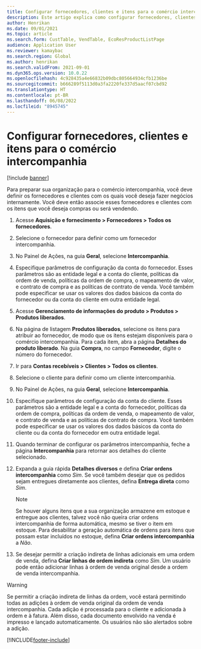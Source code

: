 ```yaml
---
title: Configurar fornecedores, clientes e itens para o comércio intercompanhia
description: Este artigo explica como configurar fornecedores, clientes e itens para o comércio intercompanhia
author: Henrikan
ms.date: 09/01/2021
ms.topic: article
ms.search.form: CustTable, VendTable, EcoResProductListPage
audience: Application User
ms.reviewer: kamaybac
ms.search.region: Global
ms.author: henrikan
ms.search.validFrom: 2021-09-01
ms.dyn365.ops.version: 10.0.22
ms.openlocfilehash: 4c928435a4e66832b09dbc805664934cfb1236be
ms.sourcegitcommit: b666289f5113d0a3fa2220fe337d5aacf07cbd92
ms.translationtype: HT
ms.contentlocale: pt-BR
ms.lasthandoff: 06/08/2022
ms.locfileid: "8945745"
---
```

# <a name="set-up-vendors-customers-and-items-for-intercompany-trade"></a>Configurar fornecedores, clientes e itens para o comércio intercompanhia

[!include [banner](../../includes/banner.md)]

Para preparar sua organização para o comércio intercompanhia, você deve definir os fornecedores e clientes com os quais você deseja fazer negócios internamente. Você deve então associe esses fornecedores e clientes com os itens que você deseja compras ou será vendendo.

1. Acesse **Aquisição e fornecimento \> Fornecedores \> Todos os fornecedores**.
1. Selecione o fornecedor para definir como um fornecedor intercompanhia.
1. No Painel de Ações, na guia **Geral**, selecione **Intercompanhia**.
1. Especifique parâmetros de configuração da conta do fornecedor. Esses parâmetros são as entidade legal e a conta do cliente, políticas da ordem de venda, políticas da ordem de compra, o mapeamento de valor, e contrato de compra e as políticas de contrato de venda. Você também pode especificar se usar os valores dos dados básicos da conta do fornecedor ou da conta do cliente em outra entidade legal.
1. Acesse **Gerenciamento de informações do produto \> Produtos \> Produtos liberados**.
1. Na página de listagem **Produtos liberados**, selecione os itens para atribuir ao fornecedor, de modo que os itens estejam disponíveis para o comércio intercompanhia. Para cada item, abra a página **Detalhes do produto liberado**. Na guia **Compra**, no campo **Fornecedor**, digite o número do fornecedor.
1. Ir para **Contas recebíveis \> Clientes \> Todos os clientes**.
1. Selecione o cliente para definir como um cliente intercompanhia.
1. No Painel de Ações, na guia **Geral**, selecione **Intercompanhia**.
1. Especifique parâmetros de configuração da conta do cliente. Esses parâmetros são a entidade legal e a conta do fornecedor, políticas da ordem de compra, políticas da ordem de venda, o mapeamento de valor, e contrato de venda e as políticas de contrato de compra. Você também pode especificar se usar os valores dos dados básicos da conta do cliente ou da conta do fornecedor em outra entidade legal.
1. Quando terminar de configurar os parâmetros intercompanhia, feche a página **Intercompanhia** para retornar aos detalhes do cliente selecionado.
1. Expanda a guia rápida **Detalhes diversos** e defina **Criar ordens intercompanhia** como *Sim*. Se você também desejar que os pedidos sejam entregues diretamente aos clientes, defina **Entrega direta** como *Sim*.

    > [!NOTE]
    > Se houver alguns itens que a sua organização armazene em estoque e entregue aos clientes, talvez você não queira criar ordens intercompanhia de forma automática, mesmo se tiver o item em estoque. Para desabilitar a geração automática de ordens para itens que possam estar incluídos no estoque, defina **Criar ordens intercompanhia** a *Não*.

1. Se desejar permitir a criação indireta de linhas adicionais em uma ordem de venda, defina **Criar linhas de ordem indireta** como *Sim*. Um usuário pode então adicionar linhas à ordem de venda original desde a ordem de venda intercompanhia.

> [!WARNING]
> Se permitir a criação indireta de linhas da ordem, você estará permitindo todas as adições à ordem de venda original da ordem de venda intercompanhia. Cada adição é processada para o cliente e adicionada à ordem e à fatura. Além disso, cada documento envolvido na venda é impresso e lançado automaticamente. Os usuários não são alertados sobre a adição.

[!INCLUDE[footer-include](../../includes/footer-banner.md)]
